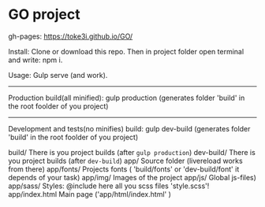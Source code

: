 # GO project

gh-pages:
https://toke3i.github.io/GO/

Install:
    Clone or download this repo.
    Then in project folder open terminal and write: npm i.

Usage:
    Gulp serve (and work).

____________________________________________________________________________________________
Production build(all minified):
gulp production (generates folder 'build' in the root foolder of you project)

____________________________________________________________________________________________
Development and tests(no minifies) build:
gulp dev-build (generates folder 'build' in the root foolder of you project)



build/  			There is you project builds (after `gulp production`)
dev-build/  		There is you project builds (after `dev-build`)
app/        		Source folder (livereload works from there)
app/fonts/  		Projects fonts ( 'build/fonts' or 'dev-build/font' it depends of your task)
app/img/    		Images of the project
app/js/     		Global js-files)
app/sass/   		Styles: @include here all you scss files 'style.scss'!
app/index.html      Main page ('app/html/index.html' )
